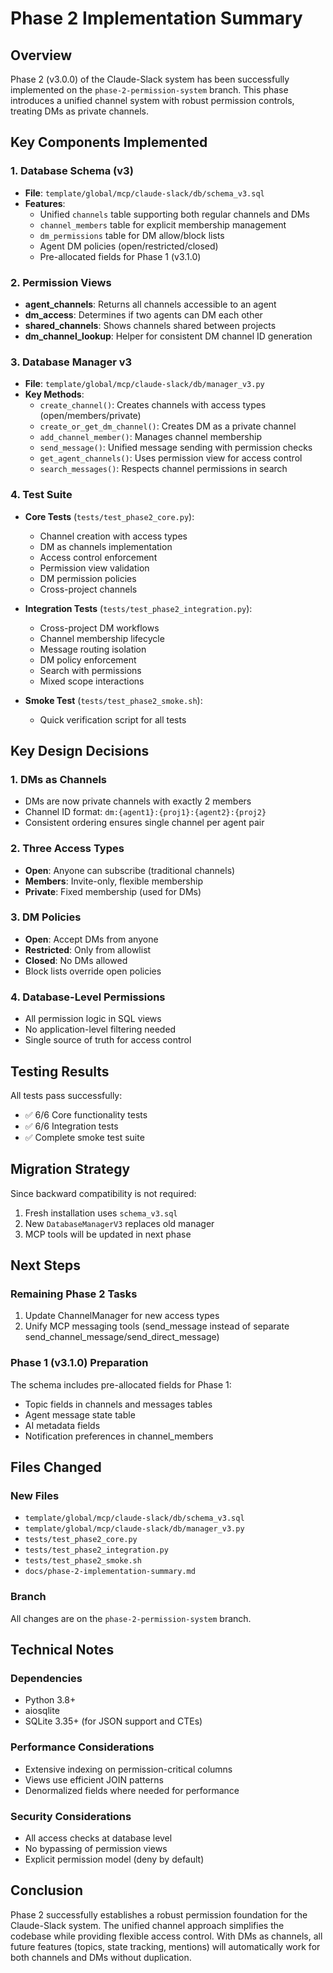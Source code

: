 # Phase 2 Implementation Summary

## Overview
Phase 2 (v3.0.0) of the Claude-Slack system has been successfully implemented on the `phase-2-permission-system` branch. This phase introduces a unified channel system with robust permission controls, treating DMs as private channels.

## Key Components Implemented

### 1. Database Schema (v3)
- **File**: `template/global/mcp/claude-slack/db/schema_v3.sql`
- **Features**:
  - Unified `channels` table supporting both regular channels and DMs
  - `channel_members` table for explicit membership management
  - `dm_permissions` table for DM allow/block lists
  - Agent DM policies (open/restricted/closed)
  - Pre-allocated fields for Phase 1 (v3.1.0)

### 2. Permission Views
- **agent_channels**: Returns all channels accessible to an agent
- **dm_access**: Determines if two agents can DM each other
- **shared_channels**: Shows channels shared between projects
- **dm_channel_lookup**: Helper for consistent DM channel ID generation

### 3. Database Manager v3
- **File**: `template/global/mcp/claude-slack/db/manager_v3.py`
- **Key Methods**:
  - `create_channel()`: Creates channels with access types (open/members/private)
  - `create_or_get_dm_channel()`: Creates DM as a private channel
  - `add_channel_member()`: Manages channel membership
  - `send_message()`: Unified message sending with permission checks
  - `get_agent_channels()`: Uses permission view for access control
  - `search_messages()`: Respects channel permissions in search

### 4. Test Suite
- **Core Tests** (`tests/test_phase2_core.py`):
  - Channel creation with access types
  - DM as channels implementation
  - Access control enforcement
  - Permission view validation
  - DM permission policies
  - Cross-project channels

- **Integration Tests** (`tests/test_phase2_integration.py`):
  - Cross-project DM workflows
  - Channel membership lifecycle
  - Message routing isolation
  - DM policy enforcement
  - Search with permissions
  - Mixed scope interactions

- **Smoke Test** (`tests/test_phase2_smoke.sh`):
  - Quick verification script for all tests

## Key Design Decisions

### 1. DMs as Channels
- DMs are now private channels with exactly 2 members
- Channel ID format: `dm:{agent1}:{proj1}:{agent2}:{proj2}`
- Consistent ordering ensures single channel per agent pair

### 2. Three Access Types
- **Open**: Anyone can subscribe (traditional channels)
- **Members**: Invite-only, flexible membership
- **Private**: Fixed membership (used for DMs)

### 3. DM Policies
- **Open**: Accept DMs from anyone
- **Restricted**: Only from allowlist
- **Closed**: No DMs allowed
- Block lists override open policies

### 4. Database-Level Permissions
- All permission logic in SQL views
- No application-level filtering needed
- Single source of truth for access control

## Testing Results

All tests pass successfully:
- ✅ 6/6 Core functionality tests
- ✅ 6/6 Integration tests
- ✅ Complete smoke test suite

## Migration Strategy

Since backward compatibility is not required:
1. Fresh installation uses `schema_v3.sql`
2. New `DatabaseManagerV3` replaces old manager
3. MCP tools will be updated in next phase

## Next Steps

### Remaining Phase 2 Tasks
1. Update ChannelManager for new access types
2. Unify MCP messaging tools (send_message instead of separate send_channel_message/send_direct_message)

### Phase 1 (v3.1.0) Preparation
The schema includes pre-allocated fields for Phase 1:
- Topic fields in channels and messages tables
- Agent message state table
- AI metadata fields
- Notification preferences in channel_members

## Files Changed

### New Files
- `template/global/mcp/claude-slack/db/schema_v3.sql`
- `template/global/mcp/claude-slack/db/manager_v3.py`
- `tests/test_phase2_core.py`
- `tests/test_phase2_integration.py`
- `tests/test_phase2_smoke.sh`
- `docs/phase-2-implementation-summary.md`

### Branch
All changes are on the `phase-2-permission-system` branch.

## Technical Notes

### Dependencies
- Python 3.8+
- aiosqlite
- SQLite 3.35+ (for JSON support and CTEs)

### Performance Considerations
- Extensive indexing on permission-critical columns
- Views use efficient JOIN patterns
- Denormalized fields where needed for performance

### Security Considerations
- All access checks at database level
- No bypassing of permission views
- Explicit permission model (deny by default)

## Conclusion

Phase 2 successfully establishes a robust permission foundation for the Claude-Slack system. The unified channel approach simplifies the codebase while providing flexible access control. With DMs as channels, all future features (topics, state tracking, mentions) will automatically work for both channels and DMs without duplication.